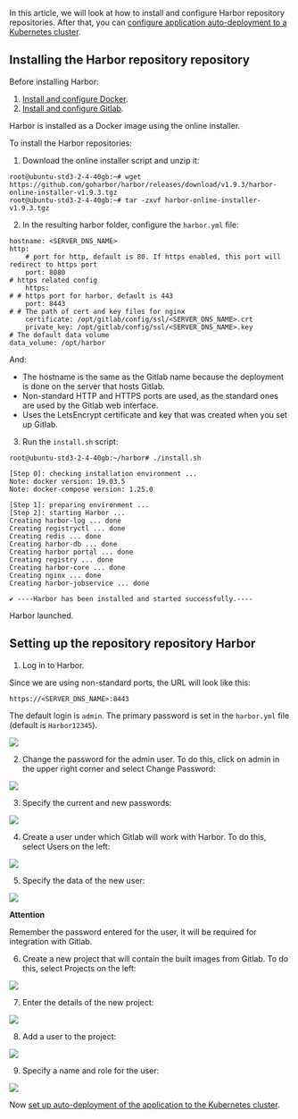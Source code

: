 In this article, we will look at how to install and configure Harbor repository repositories. After that, you can [configure application auto-deployment to a Kubernetes cluster](/en/additionals/cases/cases-gitlab/case-k8s-app).

## Installing the Harbor repository repository

Before installing Harbor:

1. [Install and configure Docker](/en/additionals/cases/cases-gitlab/case-docker).
2. [Install and configure Gitlab](/en/additionals/cases/cases-gitlab/case-gitlab).

Harbor is installed as a Docker image using the online installer.

To install the Harbor repositories:

1. Download the online installer script and unzip it:

```
root@ubuntu-std3-2-4-40gb:~# wget https://github.com/goharbor/harbor/releases/download/v1.9.3/harbor-online-installer-v1.9.3.tgz
root@ubuntu-std3-2-4-40gb:~# tar -zxvf harbor-online-installer-v1.9.3.tgz
```

2. In the resulting harbor folder, configure the `harbor.yml` file:

```
hostname: <SERVER_DNS_NAME>
http:
    # port for http, default is 80. If https enabled, this port will redirect to https port
    port: 8080
# https related config
    https:
# # https port for harbor, default is 443
    port: 8443
# # The path of cert and key files for nginx
    certificate: /opt/gitlab/config/ssl/<SERVER_DNS_NAME>.crt
    private_key: /opt/gitlab/config/ssl/<SERVER_DNS_NAME>.key
# The default data volume
data_volume: /opt/harbor
```

And:

- The hostname is the same as the Gitlab name because the deployment is done on the server that hosts Gitlab.
- Non-standard HTTP and HTTPS ports are used, as the standard ones are used by the Gitlab web interface.
- Uses the LetsEncrypt certificate and key that was created when you set up Gitlab.

3. Run the `install.sh` script:

```
root@ubuntu-std3-2-4-40gb:~/harbor# ./install.sh

[Step 0]: checking installation environment ...
Note: docker version: 19.03.5
Note: docker-compose version: 1.25.0

[Step 1]: preparing environment ...
[Step 2]: starting Harbor ...
Creating harbor-log ... done
Creating registryctl ... done
Creating redis ... done
Creating harbor-db ... done
Creating harbor portal ... done
Creating registry ... done
Creating harbor-core ... done
Creating nginx ... done
Creating harbor-jobservice ... done

✔ ----Harbor has been installed and started successfully.----
```

Harbor launched.

## Setting up the repository repository Harbor

1. Log in to Harbor.

Since we are using non-standard ports, the URL will look like this:

```
https://<SERVER_DNS_NAME>:8443
```

The default login is `admin`. The primary password is set in the `harbor.yml` file (default is `Harbor12345`).

**![](./assets/1583617538207-1583617538207.png)**

2. Change the password for the admin user. To do this, click on admin in the upper right corner and select Change Password:

**![](./assets/1583618632237-1583618632237.png)**

3. Specify the current and new passwords:

**![](./assets/1583617032537-1583617032537.png)**

4. Create a user under which Gitlab will work with Harbor. To do this, select Users on the left:

![](./assets/1583617595313-1583617595313.png)

5. Specify the data of the new user:

![](./assets/1583617032764-1583617032764.png)

<warn>

**Attention**

Remember the password entered for the user, it will be required for integration with Gitlab.

</warn>

6. Create a new project that will contain the built images from Gitlab. To do this, select Projects on the left:

![](./assets/1583617765191-1583617765191.png)

7. Enter the details of the new project:

![](./assets/1583617822394-1583617822394.png)

8. Add a user to the project:

**![](./assets/1583617874990-1583617874990.png)**

9. Specify a name and role for the user:

![](./assets/1583617528394-1583617528394.png)

Now [set up auto-deployment of the application to the Kubernetes cluster](/en/additionals/cases/cases-gitlab/case-k8s-app).
